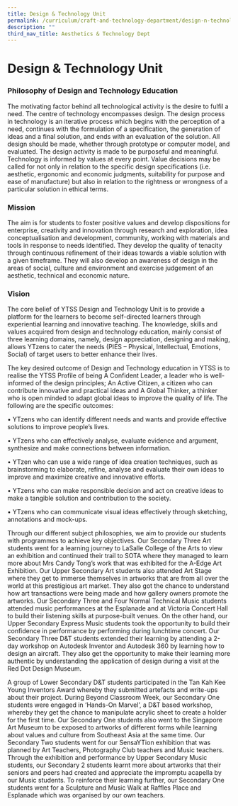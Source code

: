 ```yaml
---
title: Design & Technology Unit
permalink: /curriculum/craft-and-technology-department/design-n-technology-unit/
description: ""
third_nav_title: Aesthetics & Technology Dept
---
```

# **Design & Technology Unit**

### Philosophy of Design and Technology Education

  
The motivating factor behind all technological activity is the desire to fulfil a need. The centre of technology encompasses design. The design process in technology is an iterative process which begins with the perception of a need, continues with the formulation of a specification, the generation of ideas and a final solution, and ends with an evaluation of the solution. All design should be made, whether through prototype or computer model, and evaluated. The design activity is made to be purposeful and meaningful. Technology is informed by values at every point. Value decisions may be called for not only in relation to the specific design specifications (i.e. aesthetic, ergonomic and economic judgments, suitability for purpose and ease of manufacture) but also in relation to the rightness or wrongness of a particular solution in ethical terms.  
  

### Mission
  
The aim is for students to foster positive values and develop dispositions for enterprise, creativity and innovation through research and exploration, idea conceptualisation and development, community, working with materials and tools in response to needs identified. They develop the quality of tenacity through continuous refinement of their ideas towards a viable solution with a given timeframe. They will also develop an awareness of design in the areas of social, culture and environment and exercise judgement of an aesthetic, technical and economic nature.  

### Vision

The core belief of YTSS Design and Technology Unit is to provide a platform for the learners to become self-directed learners through experiential learning and innovative teaching. The knowledge, skills and values acquired from design and technology education, mainly consist of three learning domains, namely, design appreciation, designing and making, allows YTzens to cater the needs (PIES – Physical, Intellectual, Emotions, Social) of target users to better enhance their lives.

The key desired outcome of Design and Technology education in YTSS is to realise the YTSS Profile of being A Confident Leader, a leader who is well-informed of the design principles; An Active Citizen, a citizen who can contribute innovative and practical ideas and A Global Thinker, a thinker who is open minded to adapt global ideas to improve the quality of life. The following are the specific outcomes:

• YTzens who can identify different needs and wants and provide effective solutions to improve people’s lives.

• YTzens who can effectively analyse, evaluate evidence and argument, synthesize and make connections between information.

• YTzen who can use a wide range of idea creation techniques, such as brainstorming to elaborate, refine, analyse and evaluate their own ideas to improve and maximize creative and innovative efforts.

• YTzens who can make responsible decision and act on creative ideas to make a tangible solution and contribution to the society.

• YTzens who can communicate visual ideas effectively through sketching, annotations and mock-ups.

  

Through our different subject philosophies, we aim to provide our students with programmes to achieve key objectives. Our Secondary Three Art students went for a learning journey to LaSalle College of the Arts to view an exhibition and continued their trail to SOTA where they managed to learn more about Mrs Candy Tong’s work that was exhibited for the A-Edge Art Exhibition. Our Upper Secondary Art students also attended Art Stage where they get to immerse themselves in artworks that are from all over the world at this prestigious art market. They also got the chance to understand how art transactions were being made and how gallery owners promote the artworks. Our Secondary Three and Four Normal Technical Music students attended music performances at the Esplanade and at Victoria Concert Hall to build their listening skills at purpose-built venues. On the other hand, our Upper Secondary Express Music students took the opportunity to build their confidence in performance by performing during lunchtime concert. Our Secondary Three D&T students extended their learning by attending a 2-day workshop on Autodesk Inventor and Autodesk 360 by learning how to design an aircraft. They also get the opportunity to make their learning more authentic by understanding the application of design during a visit at the Red Dot Design Museum.

  

A group of Lower Secondary D&T students participated in the Tan Kah Kee Young Inventors Award whereby they submitted artefacts and write-ups about their project. During Beyond Classroom Week, our Secondary One students were engaged in ‘Hands-On Marvel’, a D&T based workshop, whereby they get the chance to manipulate acrylic sheet to create a holder for the first time. Our Secondary One students also went to the Singapore Art Museum to be exposed to artworks of different forms while learning about values and culture from Southeast Asia at the same time. Our Secondary Two students went for our SensaYTion exhibition that was planned by Art Teachers, Photography Club teachers and Music teachers. Through the exhibition and performance by Upper Secondary Music students, our Secondary 2 students learnt more about artworks that their seniors and peers had created and appreciate the impromptu acapella by our Music students. To reinforce their learning further, our Secondary One students went for a Sculpture and Music Walk at Raffles Place and Esplanade which was organised by our own teachers.